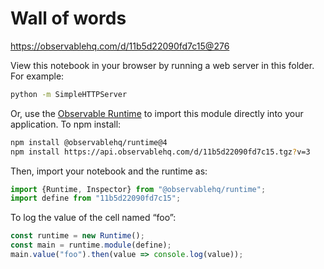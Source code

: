 # Wall of words

https://observablehq.com/d/11b5d22090fd7c15@276

View this notebook in your browser by running a web server in this folder. For
example:

~~~sh
python -m SimpleHTTPServer
~~~

Or, use the [Observable Runtime](https://github.com/observablehq/runtime) to
import this module directly into your application. To npm install:

~~~sh
npm install @observablehq/runtime@4
npm install https://api.observablehq.com/d/11b5d22090fd7c15.tgz?v=3
~~~

Then, import your notebook and the runtime as:

~~~js
import {Runtime, Inspector} from "@observablehq/runtime";
import define from "11b5d22090fd7c15";
~~~

To log the value of the cell named “foo”:

~~~js
const runtime = new Runtime();
const main = runtime.module(define);
main.value("foo").then(value => console.log(value));
~~~

